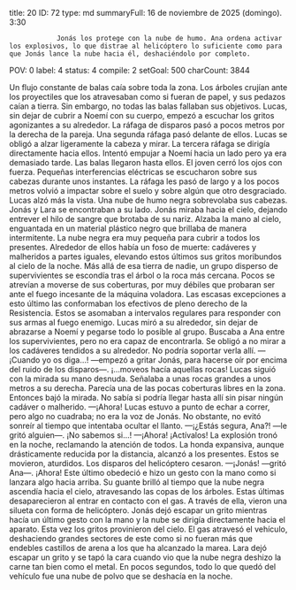 title:          20
ID:             72
type:           md
summaryFull:    16 de noviembre de 2025 (domingo). 3:30
                
                Jonás los protege con la nube de humo. Ana ordena activar los explosivos, lo que distrae al helicóptero lo suficiente como para que Jonás lance la nube hacia él, deshaciéndolo por completo.
POV:            0
label:          4
status:         4
compile:        2
setGoal:        500
charCount:      3844


Un flujo constante de balas caía sobre toda la zona. Los árboles crujían ante los proyectiles que los atravesaban como si fueran de papel, y sus pedazos caían a tierra.
Sin embargo, no todas las balas fallaban sus objetivos. Lucas, sin dejar de cubrir a Noemí con su cuerpo, empezó a escuchar los gritos agonizantes a su alrededor.
La ráfaga de disparos pasó a pocos metros por la derecha de la pareja. Una segunda ráfaga pasó delante de ellos.
Lucas se obligó a alzar ligeramente la cabeza y mirar.
La tercera ráfaga se dirigía directamente hacia ellos.
Intentó empujar a Noemí hacia un lado pero ya era demasiado tarde. Las balas llegaron hasta ellos. El joven cerró los ojos con fuerza.
Pequeñas interferencias eléctricas se escucharon sobre sus cabezas durante unos instantes. La ráfaga les pasó de largo y a los pocos metros volvió a impactar sobre el suelo y sobre algún que otro desgraciado.
Lucas alzó más la vista.
Una nube de humo negra sobrevolaba sus cabezas. Jonás y Lara se encontraban a su lado. Jonás miraba hacia el cielo, dejando entrever el hilo de sangre que brotaba de su nariz. Alzaba la mano al cielo, enguantada en un material plástico negro que brillaba de manera intermitente.
La nube negra era muy pequeña para cubrir a todos los presentes. Alrededor de ellos había un foso de muerte: cadáveres y malheridos a partes iguales, elevando estos últimos sus gritos moribundos al cielo de la noche.
Más allá de esa tierra de nadie, un grupo disperso de supervivientes se escondía tras el árbol o la roca más cercana. Pocos se atrevían a moverse de sus coberturas, por muy débiles que probaran ser ante el fuego incesante de la máquina voladora.
Las escasas excepciones a esto último las conformaban los efectivos de pleno derecho de la Resistencia. Estos se asomaban a intervalos regulares para responder con sus armas al fuego enemigo.
Lucas miró a su alrededor, sin dejar de abrazarse a Noemí y pegarse todo lo posible al grupo. Buscaba a Ana entre los supervivientes, pero no era capaz de encontrarla. Se obligó a no mirar a los cadáveres tendidos a su alrededor.
No podría soportar verla allí.
—¡Cuando yo os diga...! —empezó a gritar Jonás, para hacerse oír por encima del ruido de los disparos—. ¡...moveos hacía aquellas rocas!
Lucas siguió con la mirada su mano desnuda. Señalaba a unas rocas grandes a unos metros a su derecha. Parecía una de las pocas coberturas libres en la zona. Entonces bajó la mirada.
No sabía si podría llegar hasta allí sin pisar ningún cadáver o malherido.
—¡Ahora!
Lucas estuvo a punto de echar a correr, pero algo no cuadraba; no era la voz de Jonás. No obstante, no evitó sonreír al tiempo que intentaba ocultar el llanto.
—¡¿Estás segura, Ana?! —le gritó alguien—. ¡No sabemos si...!
—¡Ahora! ¡Actívalos!
La explosión tronó en la noche, reclamando la atención de todos. La honda expansiva, aunque drásticamente reducida por la distancia, alcanzó a los presentes. Estos se movieron, aturdidos.
Los disparos del helicóptero cesaron.
—¡Jonás! —gritó Ana—. ¡Ahora!
Este último obedeció e hizo un gesto con la mano como si lanzara algo hacia arriba. Su guante brilló al tiempo que la nube negra ascendía hacia el cielo, atravesando las copas de los árboles. Estas últimas desaparecieron al entrar en contacto con el gas. A través de ella, vieron una silueta con forma de helicóptero.
Jonás dejó escapar un grito mientras hacía un último gesto con la mano y la nube se dirigía directamente hacia el aparato.
Esta vez los gritos provinieron del cielo.
El gas atravesó el vehículo, deshaciendo grandes sectores de este como si no fueran más que endebles castillos de arena a los que ha alcanzado la marea.
Lara dejó escapar un grito y se tapó la cara cuando vio que la nube negra deshizo la carne tan bien como el metal.
En pocos segundos, todo lo que quedó del vehículo fue una nube de polvo que se deshacía en la noche.
